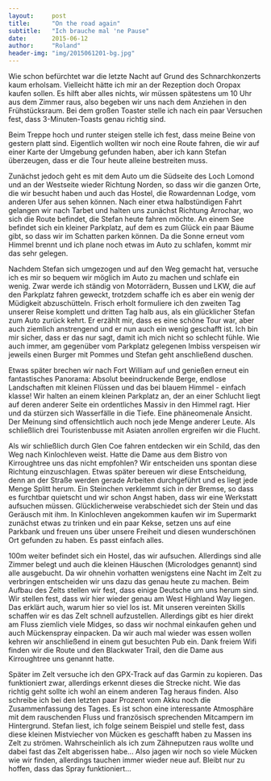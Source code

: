 ```yaml
---
layout:     post
title:      "On the road again"
subtitle:   "Ich brauche mal 'ne Pause"
date:       2015-06-12
author:     "Roland"
header-img: "img/2015061201-bg.jpg"
---
```


Wie schon befürchtet war die letzte Nacht auf Grund des Schnarchkonzerts kaum erholsam. Vielleicht hätte ich mir an der
Rezeption doch Oropax kaufen sollen. Es hilft aber alles nichts, wir müssen spätestens um 10 Uhr aus dem Zimmer raus,
also begeben wir uns nach dem Anziehen in den Frühstücksraum. Bei dem großen Toaster stelle ich nach ein paar Versuchen
fest, dass 3-Minuten-Toasts genau richtig sind.

Beim Treppe hoch und runter steigen stelle ich fest, dass meine Beine von gestern platt sind. Eigentlich wollten wir
noch eine Route fahren, die wir auf einer Karte der Umgebung gefunden haben, aber ich kann Stefan überzeugen, dass er
die Tour heute alleine bestreiten muss.

Zunächst jedoch geht es mit dem Auto um die Südseite des Loch Lomond und an der Westseite wieder Richtung Norden, so
dass wir die ganzen Orte, die wir besucht haben und auch das Hostel, die Rowardennan Lodge, vom anderen Ufer aus
sehen können. Nach einer etwa halbstündigen Fahrt gelangen wir nach Tarbet und halten uns zunächst Richtung Arrochar,
wo sich die Route befindet, die Stefan heute fahren möchte. An einem See befindet sich ein kleiner Parkplatz, auf dem es
zum Glück ein paar Bäume gibt, so dass wir im Schatten parken können. Da die Sonne erneut vom Himmel brennt und ich
plane noch etwas im Auto zu schlafen, kommt mir das sehr gelegen.

Nachdem Stefan sich umgezogen und auf den Weg gemacht hat, versuche ich es mir so bequem wir möglich im Auto zu machen
und schlafe ein wenig. Zwar werde ich ständig von Motorrädern, Bussen und LKW, die auf den Parkplatz fahren geweckt,
trotzdem schaffe ich es aber ein wenig der Müdigkeit abzuschütteln. Frisch erholt formuliere ich den zweiten Tag unserer
Reise komplett und dritten Tag halb aus, als ein glücklicher Stefan zum Auto zurück kehrt. Er erzählt mir, dass es eine
schöne Tour war, aber auch ziemlich anstrengend und er nun auch ein wenig geschafft ist. Ich bin mir sicher, dass er das
nur sagt, damit ich mich nicht so schlecht fühle. Wie auch immer, am gegenüber vom Parkplatz gelegenen Imbiss verspeisen
wir jeweils einen Burger mit Pommes und Stefan geht anschließend duschen.

Etwas später brechen wir nach Fort William auf und genießen erneut ein fantastisches Panorama: Absolut beeindruckende
Berge, endlose Landschaften mit kleinen Flüssen und das bei blauem Himmel - einfach klasse! Wir halten an einem kleinen
Parkplatz an, der an einer Schlucht liegt auf deren anderer Seite ein ordentliches Massiv in den Himmel ragt. Hier und
da stürzen sich Wasserfälle in die Tiefe. Eine phäneomenale Ansicht. Der Meinung sind offensichtlich auch noch jede
Menge anderer Leute. Als schließlich drei Touristenbusse mit Asiaten anrollen ergreifen wir die Flucht.

Als wir schließlich durch Glen Coe fahren entdecken wir ein Schild, das den Weg nach Kinlochleven weist. Hatte die Dame
aus dem Bistro von Kirroughtree uns das nicht empfohlen? Wir entscheiden uns spontan diese Richtung einzuschlagen. Etwas
später bereuen wir diese Entscheidung, denn an der Straße werden gerade Arbeiten durchgeführt und es liegt jede Menge
Splitt herum. Ein Steinchen verklemmt sich in der Bremse, so dass es furchtbar quietscht und wir schon Angst haben, dass
wir eine Werkstatt aufsuchen müssen. Glücklicherweise verabschiedet sich der Stein und das Geräusch mit ihm.
In Kinlochleven angekommen kaufen wir im Supermarkt zunächst etwas zu trinken und ein paar Kekse, setzen uns auf eine
Parkbank und freuen uns über unsere Freiheit und diesen wunderschönen Ort gefunden zu haben. Es passt einfach alles.

100m weiter befindet sich ein Hostel, das wir aufsuchen. Allerdings sind alle Zimmer belegt und auch die kleinen
Häuschen (Microlodges genannt) sind alle ausgebucht. Da wir ohnehin vorhatten wenigstens eine Nacht im Zelt zu
verbringen entscheiden wir uns dazu das genau heute zu machen. Beim Aufbau des Zelts stellen wir fest, dass einige
Deutsche um uns herum sind. Wir stellen fest, dass wir hier wieder genau am West Highland Way liegen. Das erklärt auch,
warum hier so viel los ist. Mit unseren vereinten Skills schaffen wir es das Zelt schnell aufzustellen. Allerdings gibt
es hier direkt am Fluss ziemlich viele Midges, so dass wir nochmal einkaufen gehen und auch Mückenspray einpacken. Da
wir auch mal wieder was essen wollen kehren wir anschließend in einem gut besuchten Pub ein. Dank freiem Wifi finden
wir die Route und den Blackwater Trail, den die Dame aus Kirroughtree uns genannt hatte.

Später im Zelt versuche ich den GPX-Track auf das Garmin zu kopieren. Das funktioniert zwar, allerdings erkennt dieses
die Strecke nicht. Wie das richtig geht sollte ich wohl an einem anderen Tag heraus finden. Also schreibe ich bei den
letzten paar Prozent vom Akku noch die Zusammenfassung des Tages. Es ist schon eine interessante Atmosphäre mit dem
rauschenden Fluss und französisch sprechenden Mitcampern im Hintergrund. Stefan liest, ich folge seinem Beispiel und
stelle fest, dass diese kleinen Mistviecher von Mücken es geschafft haben zu Massen ins Zelt zu strömen. Wahrscheinlich
als ich zum Zähneputzen raus wollte und dabei fast das Zelt abgerissen habe... Also jagen wir noch so viele Mücken wie
wir finden, allerdings tauchen immer wieder neue auf. Bleibt nur zu hoffen, dass das Spray funktioniert...
